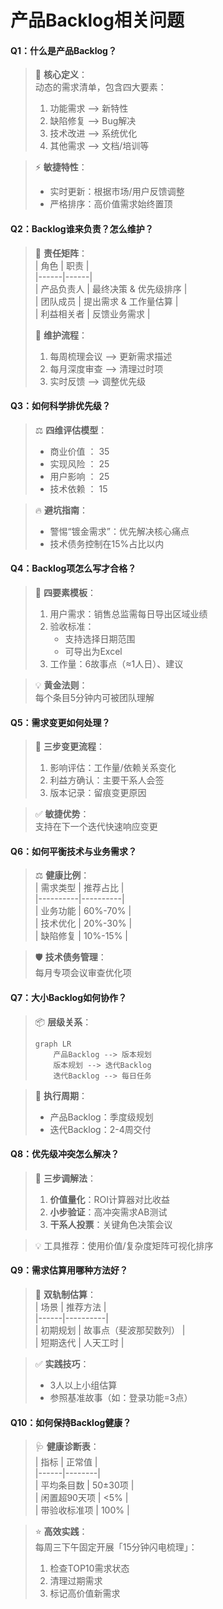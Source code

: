 # 产品Backlog相关问题

#### **Q1：什么是产品Backlog？**
> 🧩 **核心定义**：  
> 动态的需求清单，包含四大要素：
> 1. 功能需求 --> 新特性  
> 2. 缺陷修复 --> Bug解决  
> 3. 技术改进 --> 系统优化  
> 4. 其他需求 --> 文档/培训等  

> ⚡ **敏捷特性**：
> - 实时更新：根据市场/用户反馈调整
> - 严格排序：高价值需求始终置顶

#### **Q2：Backlog谁来负责？怎么维护？**
> 👑 **责任矩阵**：  
> | 角色 | 职责 |  
> |------|------|  
> | 产品负责人 | 最终决策 & 优先级排序 |  
> | 团队成员 | 提出需求 & 工作量估算 |  
> | 利益相关者 | 反馈业务需求 |
>
> 🔧 **维护流程**：
> 1. 每周梳理会议 --> 更新需求描述  
> 2. 每月深度审查 --> 清理过时项  
> 3. 实时反馈 --> 调整优先级  

#### **Q3：如何科学排优先级？**
> ⚖️ **四维评估模型**：
> - 商业价值 ： 35  
> - 实现风险 ： 25  
> - 用户影响 ： 25  
> - 技术依赖 ： 15  

> 🔥 **避坑指南**：  
> - 警惕“镀金需求”：优先解决核心痛点  
> - 技术债务控制在15%占比以内  

#### **Q4：Backlog项怎么写才合格？**  
> 📝 **四要素模板**：  
> 1. 用户需求：销售总监需每日导出区域业绩
> 2. 验收标准：
>    - 支持选择日期范围
>    - 可导出为Excel
> 3. 工作量：6故事点（≈1人日）、建议

> 💡 **黄金法则**：  
> 每个条目5分钟内可被团队理解  

#### **Q5：需求变更如何处理？**
> 🔄 **三步变更流程**：
> 1. 影响评估：工作量/依赖关系变化
> 2. 利益方确认：主要干系人会签
> 3. 版本记录：留痕变更原因

> ✅ **敏捷优势**：  
> 支持在下一个迭代快速响应变更

#### **Q6：如何平衡技术与业务需求？**
> ⚖️ **健康比例**：  
> | 需求类型 | 推荐占比 |  
> |----------|----------|  
> | 业务功能 | 60%-70% |  
> | 技术优化 | 20%-30% |  
> | 缺陷修复 | 10%-15% |

> 🛡️ **技术债务管理**：  
> 每月专项会议审查优化项

#### **Q7：大小Backlog如何协作？**
> 📦 **层级关系**：
> ```mermaid  
> graph LR  
>     产品Backlog --> 版本规划  
>     版本规划 --> 迭代Backlog  
>     迭代Backlog --> 每日任务  
> ```  

> 📆 **执行周期**：
> - 产品Backlog：季度级规划
> - 迭代Backlog：2-4周交付

#### **Q8：优先级冲突怎么解决？**
> 🤝 **三步调解法**：
> 1. **价值量化**：ROI计算器对比收益
> 2. **小步验证**：高冲突需求AB测试
> 3. **干系人投票**：关键角色决策会议

> 💡 工具推荐：使用价值/复杂度矩阵可视化排序

#### **Q9：需求估算用哪种方法好？**
> 📏 **双轨制估算**：  
> | 场景 | 推荐方法 |  
> |------|----------|  
> | 初期规划 | 故事点（斐波那契数列） |  
> | 短期迭代 | 人天工时 |

> ✅ **实践技巧**：
> - 3人以上小组估算
> - 参照基准故事（如：登录功能=3点）

#### **Q10：如何保持Backlog健康？**
> 🩺 **健康诊断表**：  
> | 指标 | 正常值 |  
> |------|--------|  
> | 平均条目数 | 50±30项 |  
> | 闲置超90天项 | <5% |  
> | 带验收标准项 | 100% |

> ⭐ **高效实践**：  
> 每周三下午固定开展「15分钟闪电梳理」：
> 1. 检查TOP10需求状态
> 2. 清理过期需求
> 3. 标记高价值新需求
